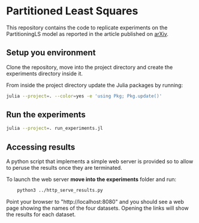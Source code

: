 # Partitioned Least Squares

This repository contains the code to replicate experiments on the PartitioningLS model
as reported in the article published on [arXiv](https://arxiv.org/abs/2006.16202).

## Setup you environment

Clone the repository, move into the project directory and create the 
experiments directory inside it.

From inside the project directory update the Julia packages by running:

```bash
julia --project=. --color=yes -e 'using Pkg; Pkg.update()'
```

## Run the experiments

```bash
julia --project=. run_experiments.jl
```

## Accessing results

A python script that implements a simple web server is provided so to allow
to peruse the results once they are terminated.

To launch the web server **move into the experiments** folder and run:

```bash
    python3 ../http_serve_results.py
```

Point your browser to "http://localhost:8080" and you should see a web
page showing the names of the four datasets. Opening the links will show
the results for each dataset.